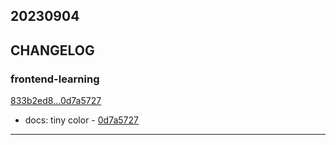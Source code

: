 ## 20230904

## CHANGELOG

### frontend-learning

[833b2ed8...0d7a5727](https://github.com/zhbhun/frontend-learning/compare/833b2ed8...0d7a5727)

* docs: tiny color - [0d7a5727](https://github.com/zhbhun/frontend-learning/commit/0d7a572709eb4e65e31e80bb22230f001ecccd7a)

---

